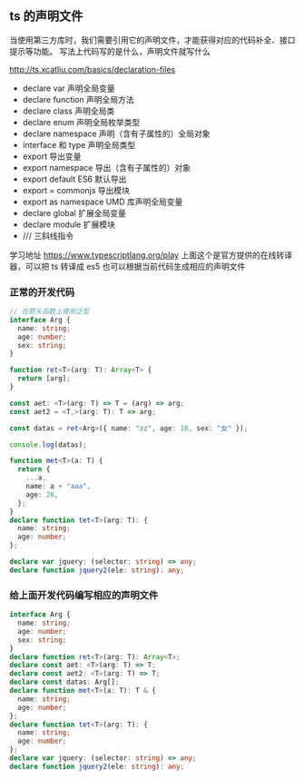 <!--
 * @Author: mrzou
 * @Date: 2021-05-24 12:46:54
 * @LastEditors: mrzou
 * @LastEditTime: 2021-05-24 14:30:22
 * @Description: file content
-->

## ts 的声明文件
当使用第三方库时，我们需要引用它的声明文件，才能获得对应的代码补全、接口提示等功能。
写法上代码写的是什么，声明文件就写什么

http://ts.xcatliu.com/basics/declaration-files
- declare var 声明全局变量
- declare function 声明全局方法
- declare class 声明全局类
- declare enum 声明全局枚举类型
- declare namespace 声明（含有子属性的）全局对象
- interface 和 type 声明全局类型
- export 导出变量
- export namespace 导出（含有子属性的）对象
- export default ES6 默认导出
- export = commonjs 导出模块
- export as namespace UMD 库声明全局变量
- declare global 扩展全局变量
- declare module 扩展模块
- /// <reference /> 三斜线指令

学习地址 https://www.typescriptlang.org/play
上面这个是官方提供的在线转译器，可以把 ts 转译成 es5
也可以根据当前代码生成相应的声明文件


### 正常的开发代码

```ts
// 在箭头函数上使用泛型
interface Arg {
  name: string;
  age: number;
  sex: string;
}

function ret<T>(arg: T): Array<T> {
  return [arg];
}

const aet: <T>(arg: T) => T = (arg) => arg;
const aet2 = <T,>(arg: T): T => arg;

const datas = ret<Arg>({ name: "zz", age: 18, sex: "女" });

console.log(datas);

function met<T>(a: T) {
  return {
    ...a,
    name: a + "aaa",
    age: 26,
  };
}
declare function tet<T>(arg: T): {
  name: string;
  age: number;
};

declare var jquery: (selector: string) => any;
declare function jquery2(ele: string): any;
```

### 给上面开发代码编写相应的声明文件

```ts
interface Arg {
  name: string;
  age: number;
  sex: string;
}
declare function ret<T>(arg: T): Array<T>;
declare const aet: <T>(arg: T) => T;
declare const aet2: <T>(arg: T) => T;
declare const datas: Arg[];
declare function met<T>(a: T): T & {
  name: string;
  age: number;
};
declare function tet<T>(arg: T): {
  name: string;
  age: number;
};
declare var jquery: (selector: string) => any;
declare function jquery2(ele: string): any;
```
